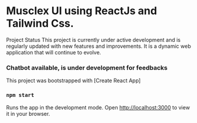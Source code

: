 # Musclex UI using ReactJs and Tailwind Css.

Project Status
This project is currently under active development and is regularly updated with new features and improvements. It is a dynamic web application that will continue to evolve.

### Chatbot available, is under development for feedbacks

This project was bootstrapped with [Create React App]

### `npm start`

Runs the app in the development mode.
Open [http://localhost:3000](http://localhost:3000) to view it in your browser.
